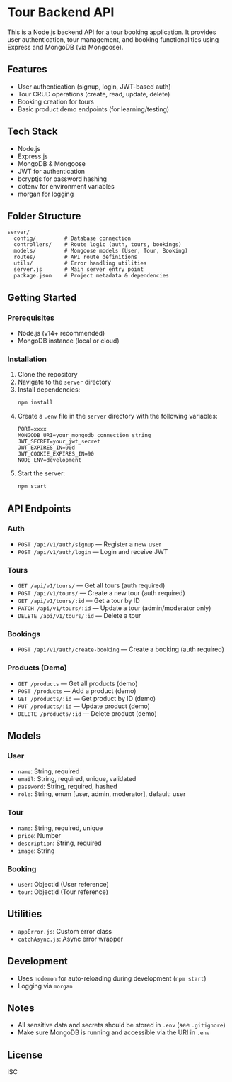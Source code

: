 # Tour Backend API

This is a Node.js backend API for a tour booking application. It provides user authentication, tour management, and booking functionalities using Express and MongoDB (via Mongoose).

## Features
- User authentication (signup, login, JWT-based auth)
- Tour CRUD operations (create, read, update, delete)
- Booking creation for tours
- Basic product demo endpoints (for learning/testing)

## Tech Stack
- Node.js
- Express.js
- MongoDB & Mongoose
- JWT for authentication
- bcryptjs for password hashing
- dotenv for environment variables
- morgan for logging

## Folder Structure
```
server/
  config/         # Database connection
  controllers/    # Route logic (auth, tours, bookings)
  models/         # Mongoose models (User, Tour, Booking)
  routes/         # API route definitions
  utils/          # Error handling utilities
  server.js       # Main server entry point
  package.json    # Project metadata & dependencies
```

## Getting Started

### Prerequisites
- Node.js (v14+ recommended)
- MongoDB instance (local or cloud)

### Installation
1. Clone the repository
2. Navigate to the `server` directory
3. Install dependencies:
   ```bash
   npm install
   ```
4. Create a `.env` file in the `server` directory with the following variables:
   ```env
   PORT=xxxx
   MONGODB_URI=your_mongodb_connection_string
   JWT_SECRET=your_jwt_secret
   JWT_EXPIRES_IN=90d
   JWT_COOKIE_EXPIRES_IN=90
   NODE_ENV=development
   ```
5. Start the server:
   ```bash
   npm start
   ```

## API Endpoints

### Auth
- `POST /api/v1/auth/signup` — Register a new user
- `POST /api/v1/auth/login` — Login and receive JWT

### Tours
- `GET /api/v1/tours/` — Get all tours (auth required)
- `POST /api/v1/tours/` — Create a new tour (auth required)
- `GET /api/v1/tours/:id` — Get a tour by ID
- `PATCH /api/v1/tours/:id` — Update a tour (admin/moderator only)
- `DELETE /api/v1/tours/:id` — Delete a tour

### Bookings
- `POST /api/v1/auth/create-booking` — Create a booking (auth required)

### Products (Demo)
- `GET /products` — Get all products (demo)
- `POST /products` — Add a product (demo)
- `GET /products/:id` — Get product by ID (demo)
- `PUT /products/:id` — Update product (demo)
- `DELETE /products/:id` — Delete product (demo)

## Models

### User
- `name`: String, required
- `email`: String, required, unique, validated
- `password`: String, required, hashed
- `role`: String, enum [user, admin, moderator], default: user

### Tour
- `name`: String, required, unique
- `price`: Number
- `description`: String, required
- `image`: String

### Booking
- `user`: ObjectId (User reference)
- `tour`: ObjectId (Tour reference)

## Utilities
- `appError.js`: Custom error class
- `catchAsync.js`: Async error wrapper

## Development
- Uses `nodemon` for auto-reloading during development (`npm start`)
- Logging via `morgan`

## Notes
- All sensitive data and secrets should be stored in `.env` (see `.gitignore`)
- Make sure MongoDB is running and accessible via the URI in `.env`

## License
ISC 
